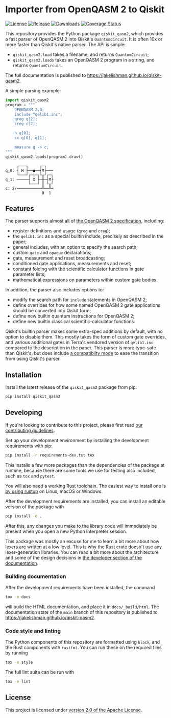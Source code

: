 # Importer from OpenQASM 2 to Qiskit

[![License](https://img.shields.io/github/license/jakelishman/qiskit-qasm2.svg?style=flat)](https://opensource.org/licenses/Apache-2.0) [![Release](https://img.shields.io/github/release/jakelishman/qiskit-qasm2.svg?style=flat)](https://github.com/jakelishman/qiskit-qasm2/releases) [![Downloads](https://img.shields.io/pypi/dm/qiskit-qasm2.svg?style=flat)](https://pypi.org/project/qiskit-qasm2/) [![Coverage Status](https://coveralls.io/repos/github/jakelishman/qiskit-qasm2/badge.svg?branch=main)](https://coveralls.io/github/jakelishman/qiskit-qasm2?branch=main)

This repository provides the Python package `qiskit_qasm2`, which provides a
fast parser of OpenQASM 2 into Qiskit's `QuantumCircuit`.  It is often 10x or
more faster than Qiskit's native parser.  The API is simple:

- `qiskit_qasm2.load` takes a filename, and returns `QuantumCircuit`;
- `qiskit_qasm2.loads` takes an OpenQASM 2 program in a string, and returns
  `QuantumCircuit`.

The full documentation is published to https://jakelishman.github.io/qiskit-qasm2.

A simple parsing example:
```python
import qiskit_qasm2
program = """
    OPENQASM 2.0;
    include "qelib1.inc";
    qreg q[2];
    creg c[2];

    h q[0];
    cx q[0], q[1];

    measure q -> c;
"""
qiskit_qasm2.loads(program).draw()
```
```text
     ┌───┐     ┌─┐
q_0: ┤ H ├──■──┤M├───
     └───┘┌─┴─┐└╥┘┌─┐
q_1: ─────┤ X ├─╫─┤M├
          └───┘ ║ └╥┘
c: 2/═══════════╩══╩═
                0  1
```

## Features

The parser supports almost all of [the OpenQASM 2
specification](https://arxiv.org/abs/1707.03429v2), including:

- register definitions and usage (`qreg` and `creg`);
- the `qelib1.inc` as a special builtin include, precisely as described in the
  paper;
- general includes, with an option to specify the search path;
- custom `gate` and `opaque` declarations;
- gate, measurement and reset broadcasting;
- conditioned gate applications, measurements and reset;
- constant folding with the scientific calculator functions in gate parameter
  lists;
- mathematical expressions on parameters within custom gate bodies.

In addition, the parser also includes options to:

- modify the search path for `include` statements in OpenQASM 2;
- define overrides for how some named OpenQASM 2 gate applications should be
  converted into Qiskit form;
- define new builtin quantum instructions for OpenQASM 2;
- define new builtin classical scientific-calculator functions.

Qiskit's builtin parser makes some extra-spec additions by default, with no
option to disable them.  This mostly takes the form of custom gate overrides,
and various additional gates in Terra's vendored version of `qelib1.inc`
compared to the description in the paper.  This parser is more type-safe than
Qiskit's, but does include [a compatibilty mode](https://jakelishman.github.io/qiskit-qasm2/parse.html#qiskit-compatibility)
to ease the transition from using Qiskit's parser.


## Installation

Install the latest release of the `qiskit_qasm2` package from pip:

```bash
pip install qiskit_qasm2
```


## Developing

If you're looking to contribute to this project, please first read
[our contributing guidelines](CONTRIBUTING.md).

Set up your development environment by installing the development requirements
with pip:

```bash
pip install -r requirements-dev.txt tox
```

This installs a few more packages than the dependencies of the package at
runtime, because there are some tools we use for testing also included, such as
`tox` and `pytest`.

You will also need a working Rust toolchain.  The easiest way to install one is
[by using rustup](https://rustup.rs/) on Linux, macOS or Windows.

After the development requirements are installed, you can install an editable
version of the package with

```bash
pip install -e .
```

After this, any changes you make to the library code will immediately be present
when you open a new Python interpreter session.

This package was mostly an excuse for me to learn a bit more about how lexers
are written at a low level.  This is why the Rust crate doesn't use any
lexer-generation libraries.  You can read a bit more about the architecture and
some of the design decisions in [the developer section of the
documentation](https://jakelishman.github.io/qiskit-qasm2/dev.html).


### Building documentation

After the development requirements have been installed, the command

```bash
tox -e docs
```

will build the HTML documentation, and place it in `docs/_build/html`.  The
documentation state of the `main` branch of this repository is published to
https://jakelishman.github.io/qiskit-qasm2.


### Code style and linting

The Python components of this repository are formatted using `black`, and the
Rust components with `rustfmt`.  You can run these on the required files by
running

```bash
tox -e style
```

The full lint suite can be run with

```bash
tox -e lint
```


## License

This project is licensed under [version 2.0 of the Apache License](LICENSE).
